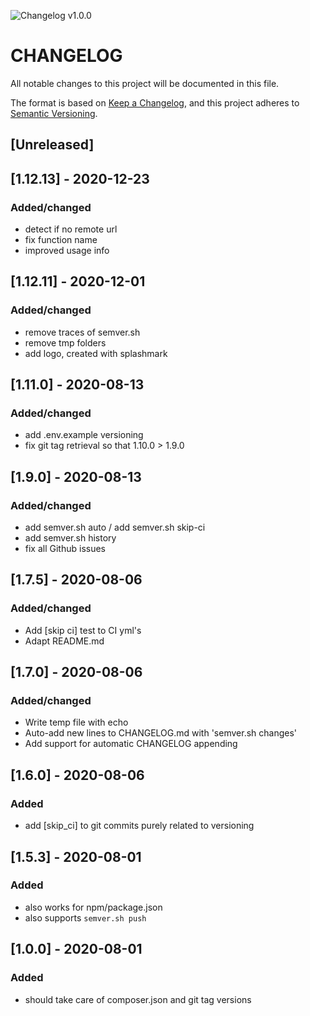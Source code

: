 ![Changelog v1.0.0](https://img.shields.io/badge/CHANGELOG-v1.0.0-orange) 
# CHANGELOG
All notable changes to this project will be documented in this file.

The format is based on [Keep a Changelog](https://keepachangelog.com/en/1.0.0/),
and this project adheres to [Semantic Versioning](https://semver.org/spec/v2.0.0.html).

## [Unreleased]
 
## [1.12.13] - 2020-12-23
### Added/changed
- detect if no remote url
- fix function name
- improved usage info 

## [1.12.11] - 2020-12-01
### Added/changed
- remove traces of semver.sh
- remove tmp folders
- add logo, created with splashmark 

## [1.11.0] - 2020-08-13
### Added/changed
- add .env.example versioning
- fix git tag retrieval so that 1.10.0 > 1.9.0
 
## [1.9.0] - 2020-08-13
### Added/changed
- add semver.sh auto / add semver.sh skip-ci
- add semver.sh history
- fix all Github issues
 
## [1.7.5] - 2020-08-06
### Added/changed
- Add [skip ci] test to CI yml's
- Adapt README.md
 
## [1.7.0] - 2020-08-06
### Added/changed
- Write temp file with echo
- Auto-add new lines to CHANGELOG.md with 'semver.sh changes'
- Add support for automatic CHANGELOG appending
 
## [1.6.0] - 2020-08-06
### Added
- add [skip_ci] to git commits purely related to versioning

## [1.5.3] - 2020-08-01
### Added
- also works for npm/package.json
- also supports `semver.sh push`


## [1.0.0] - 2020-08-01
### Added
- should take care of composer.json and git tag versions

